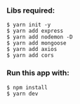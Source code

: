 ### Libs required:
```
$ yarn init -y
$ yarn add express
$ yarn add nodemon -D
$ yarn add mongoose
$ yarn add axios
$ yarn add cors
```
### Run this app with:
```
$ npm install
$ yarn dev
```
